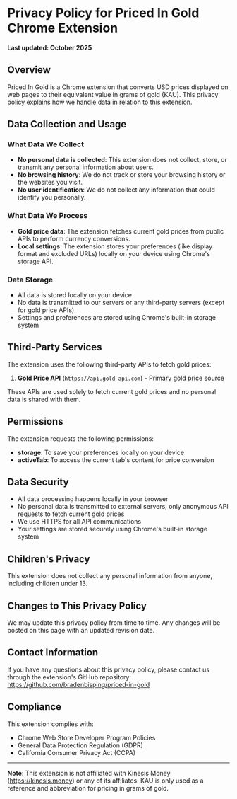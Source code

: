 # Privacy Policy for Priced In Gold Chrome Extension

**Last updated: October 2025**

## Overview

Priced In Gold is a Chrome extension that converts USD prices displayed on web pages to their equivalent value in grams of gold (KAU). This privacy policy explains how we handle data in relation to this extension.

## Data Collection and Usage

### What Data We Collect

- **No personal data is collected**: This extension does not collect, store, or transmit any personal information about users.
- **No browsing history**: We do not track or store your browsing history or the websites you visit.
- **No user identification**: We do not collect any information that could identify you personally.

### What Data We Process

- **Gold price data**: The extension fetches current gold prices from public APIs to perform currency conversions.
- **Local settings**: The extension stores your preferences (like display format and excluded URLs) locally on your device using Chrome's storage API.

### Data Storage

- All data is stored locally on your device
- No data is transmitted to our servers or any third-party servers (except for gold price APIs)
- Settings and preferences are stored using Chrome's built-in storage system

## Third-Party Services

The extension uses the following third-party APIs to fetch gold prices:

1. **Gold Price API** (`https://api.gold-api.com`) - Primary gold price source

These APIs are used solely to fetch current gold prices and no personal data is shared with them.

## Permissions

The extension requests the following permissions:

- **storage**: To save your preferences locally on your device
- **activeTab**: To access the current tab's content for price conversion

## Data Security

- All data processing happens locally in your browser
- No personal data is transmitted to external servers; only anonymous API requests to fetch current gold prices
- We use HTTPS for all API communications
- Your settings are stored securely using Chrome's built-in storage system

## Children's Privacy

This extension does not collect any personal information from anyone, including children under 13.

## Changes to This Privacy Policy

We may update this privacy policy from time to time. Any changes will be posted on this page with an updated revision date.

## Contact Information

If you have any questions about this privacy policy, please contact us through the extension's GitHub repository: https://github.com/bradenbisping/priced-in-gold

## Compliance

This extension complies with:

- Chrome Web Store Developer Program Policies
- General Data Protection Regulation (GDPR)
- California Consumer Privacy Act (CCPA)

---

**Note**: This extension is not affiliated with Kinesis Money (https://kinesis.money) or any of its affiliates. KAU is only used as a reference and abbreviation for pricing in grams of gold.
